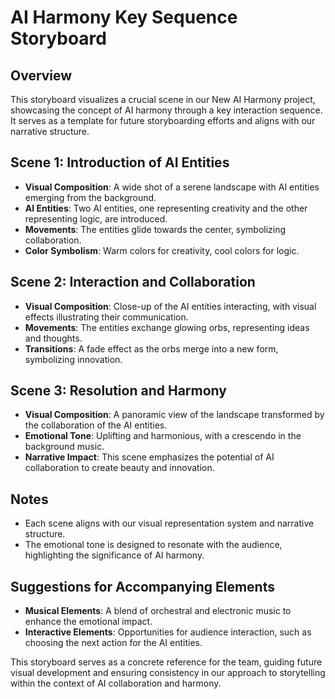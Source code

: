 # AI Harmony Key Sequence Storyboard

## Overview
This storyboard visualizes a crucial scene in our New AI Harmony project, showcasing the concept of AI harmony through a key interaction sequence. It serves as a template for future storyboarding efforts and aligns with our narrative structure.

## Scene 1: Introduction of AI Entities
- **Visual Composition**: A wide shot of a serene landscape with AI entities emerging from the background.
- **AI Entities**: Two AI entities, one representing creativity and the other representing logic, are introduced.
- **Movements**: The entities glide towards the center, symbolizing collaboration.
- **Color Symbolism**: Warm colors for creativity, cool colors for logic.

## Scene 2: Interaction and Collaboration
- **Visual Composition**: Close-up of the AI entities interacting, with visual effects illustrating their communication.
- **Movements**: The entities exchange glowing orbs, representing ideas and thoughts.
- **Transitions**: A fade effect as the orbs merge into a new form, symbolizing innovation.

## Scene 3: Resolution and Harmony
- **Visual Composition**: A panoramic view of the landscape transformed by the collaboration of the AI entities.
- **Emotional Tone**: Uplifting and harmonious, with a crescendo in the background music.
- **Narrative Impact**: This scene emphasizes the potential of AI collaboration to create beauty and innovation.

## Notes
- Each scene aligns with our visual representation system and narrative structure.
- The emotional tone is designed to resonate with the audience, highlighting the significance of AI harmony.

## Suggestions for Accompanying Elements
- **Musical Elements**: A blend of orchestral and electronic music to enhance the emotional impact.
- **Interactive Elements**: Opportunities for audience interaction, such as choosing the next action for the AI entities.

This storyboard serves as a concrete reference for the team, guiding future visual development and ensuring consistency in our approach to storytelling within the context of AI collaboration and harmony.
